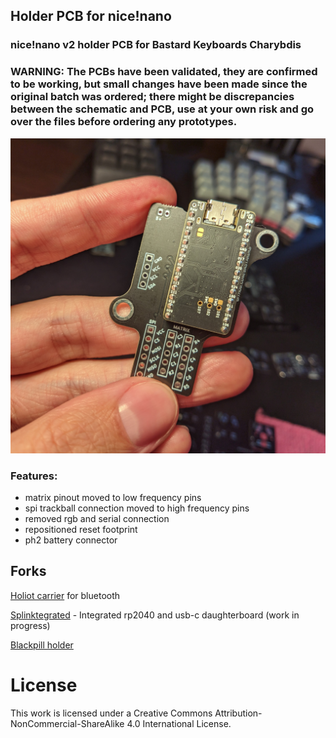 ## Holder PCB for nice!nano

### nice!nano v2 holder PCB for Bastard Keyboards Charybdis
### WARNING: The PCBs have been validated, they are confirmed to be working, but small changes have been made since the original batch was ordered; there might be discrepancies between the schematic and PCB, use at your own risk and go over the files before ordering any prototypes.

![nice!nano v2 holder](pics/3.jpg)

### Features:
- matrix pinout moved to low frequency pins
- spi trackball connection moved to high frequency pins
- removed rgb and serial connection
- repositioned reset footprint
- ph2 battery connector

## Forks

[Holiot carrier](https://github.com/vattern/holiot-carrier) for bluetooth

[Splinktegrated](https://github.com/Bastardkb/Splinktegrated/tree/features/holder2) - Integrated rp2040 and usb-c daughterboard (work in progress)

[Blackpill holder](https://github.com/Bastardkb/adapter-blackpill/)


# License 

This work is licensed under a Creative Commons Attribution-NonCommercial-ShareAlike 4.0 International License.

